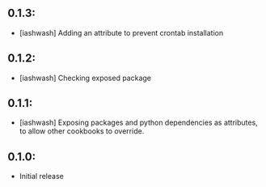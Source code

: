 
## 0.1.3:
* [iashwash] Adding an attribute to prevent crontab installation

## 0.1.2:
* [iashwash] Checking exposed package

## 0.1.1:
* [iashwash] Exposing packages and python dependencies as attributes, to allow other cookbooks to override.

## 0.1.0:
* Initial release
